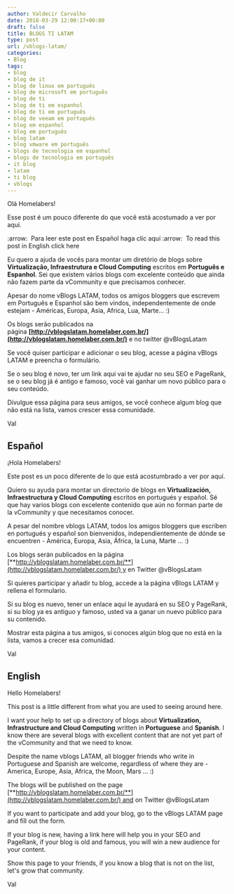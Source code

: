 ```yaml
---
author: Valdecir Carvalho
date: 2018-03-29 12:00:17+00:00
draft: false
title: BLOGS TI LATAM
type: post
url: /vblogs-latam/
categories:
- Blog
tags:
- blog
- blog de it
- blog de linux em português
- blog de microsoft em português
- blog de ti
- blog de ti em espanhol
- blog de ti em português
- blog de veeam em português
- blog em espanhol
- blog em português
- blog latam
- blog vmware em português
- blogs de tecnologia em espanhol
- blogs de tecnologia em português
- it blog
- latam
- ti blog
- vblogs
---
```


Olá Homelabers!

Esse post é um pouco diferente do que você está acostumado a ver por aqui.

:arrow:  Para leer este post en Español haga clic aquí
:arrow:  To read this post in English click here

Eu quero a ajuda de vocês para montar um diretório de blogs sobre **Virtualização, Infraestrutura e Cloud Computing** escritos em **Português e Espanhol**. Sei que existem vários blogs com excelente conteúdo que ainda não fazem parte da vCommunity e que precisamos conhecer.

Apesar do nome vBlogs LATAM, todos os amigos bloggers que escrevem em Português e Espanhol são bem vindos, independentemente de onde estejam - Américas, Europa, Asia, Africa, Lua, Marte... :)

Os blogs serão publicados na página **[http://vblogslatam.homelaber.com.br/](http://vblogslatam.homelaber.com.br/)** e no twitter @vBlogsLatam

Se você quiser participar e adicionar o seu blog, acesse a página vBlogs LATAM e preencha o formulário.

Se o seu blog é novo, ter um link aqui vai te ajudar no seu SEO e PageRank, se o seu blog já é antigo e famoso, você vai ganhar um novo público para o seu conteúdo.

Divulgue essa página para seus amigos, se você conhece algum blog que não está na lista, vamos crescer essa comunidade.

Val




## Español



¡Hola Homelabers!

Este post es un poco diferente de lo que está acostumbrado a ver por aquí.

Quiero su ayuda para montar un directorio de blogs en **Virtualización, Infraestructura y Cloud Computing** escritos en portugués y español. Sé que hay varios blogs con excelente contenido que aún no forman parte de la vCommunity y que necesitamos conocer.

A pesar del nombre vblogs LATAM, todos los amigos bloggers que escriben en portugués y español son bienvenidos, independientemente de dónde se encuentren - América, Europa, Asia, África, la Luna, Marte ... :)

Los blogs serán publicados en la página [**http://vblogslatam.homelaber.com.br/**](http://vblogslatam.homelaber.com.br/) y en Twitter @vBlogsLatam

Si quieres participar y añadir tu blog, accede a la página vBlogs LATAM y rellena el formulario.

Si su blog es nuevo, tener un enlace aquí le ayudará en su SEO y PageRank, si su blog ya es antiguo y famoso, usted va a ganar un nuevo público para su contenido.

Mostrar esta página a tus amigos, si conoces algún blog que no está en la lista, vamos a crecer esa comunidad.

Val





## English



Hello Homelabers!

This post is a little different from what you are used to seeing around here.

I want your help to set up a directory of blogs about **Virtualization, Infrastructure and Cloud Computing** written in **Portuguese** and **Spanish**. I know there are several blogs with excellent content that are not yet part of the vCommunity and that we need to know.

Despite the name vblogs LATAM, all blogger friends who write in Portuguese and Spanish are welcome, regardless of where they are - America, Europe, Asia, Africa, the Moon, Mars ... :)

The blogs will be published on the page [**http://vblogslatam.homelaber.com.br/**](http://vblogslatam.homelaber.com.br/) and on Twitter @vBlogsLatam

If you want to participate and add your blog, go to the vBlogs LATAM page and fill out the form.

If your blog is new, having a link here will help you in your SEO and PageRank, if your blog is old and famous, you will win a new audience for your content.

Show this page to your friends, if you know a blog that is not on the list, let's grow that community.

Val
